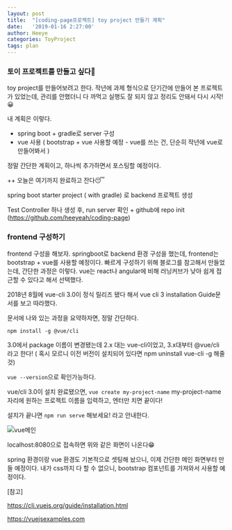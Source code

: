 ```yaml
---
layout: post
title:  "[coding-page프로젝트] toy project 만들기 계획"
date:   '2019-01-16 2:27:00'
author: Heeye
categories: ToyProject
tags: plan
---
```


### 토이 프로젝트를 만들고 싶다🤔
toy project를 만들어보려고 한다. 작년에 과제 형식으로 단기간에 만들어 본 프로젝트가 있었는데, 관리를 안했더니 다 까먹고 실행도 잘 되지 않고 정리도 안돼서 다시 시작!😀

내 계획은 이렇다.
- spring boot + gradle로 server 구성
- vue 사용 ( bootstrap + vue 사용할 예정 - vue를 쓰는 건, 단순히 작년에 vue로 만들어봐서 )

정말 간단한 계획이고, 하나씩 추가하면서 포스팅할 예정이다.


++ 오늘은 여기까지 완료하고 잔다😴

spring boot starter project ( with gradle) 로 backend 프로젝트 생성

Test Controller 하나 생성 후, run server 확인 + github에 repo init (https://github.com/heeyeah/coding-page)


### frontend 구성하기

frontend 구성을 해보자.
springboot로 backend 환경 구성을 했는데, frontend는 bootstrap + vue를 사용할 예정이다.
빠르게 구성하기 위해 블로그를 참고해서 만들었는데, 간단한 과정은 이렇다.
vue는 react나 angular에 비해 러닝커브가 낮아 쉽게 접근할 수 있다고 해서 선택했다.

2018년 8월에 vue-cli 3.0이 정식 릴리즈 됐다 해서 vue cli 3 installation Guide문서를 보고 따라했다.

문서에 나와 있는 과정을 요약하자면, 정말 간단하다.

```npm install -g @vue/cli```

3.0에서 package 이름이 변경됐는데 2.x 대는 vue-cli이었고, 3.x대부터 @vue/cli 라고 한다! ( 혹시 모르니 이전 버전이 설치되어 있다면 npm uninstall vue-cli -g 해줄 것)

```vue --version```으로 확인가능하다.


vue/cli 3.0이 설치 완료됐으면, ```vue create my-project-name```
my-project-name 자리에 원하는 프로젝트 이름을 입력하고, 엔터만 치면 끝이다!

설치가 끝나면 ```npm run serve``` 해보세요! 라고 안내한다.

![vue메인](https://heeyeah.github.io/imgs/vue_main.png)

localhost:8080으로 접속하면 위와 같은 화면이 나온다😁

spring 환경이랑 vue 환경도 기본적으로 셋팅해 놨으니, 이제 간단한 메인 화면부터 만들 예정이다.
내가 css까지 다 할 수 없으니, bootstrap 컴포넌트를 가져와서 사용할 예정이다.


[참고]

https://cli.vuejs.org/guide/installation.html

https://vuejsexamples.com

